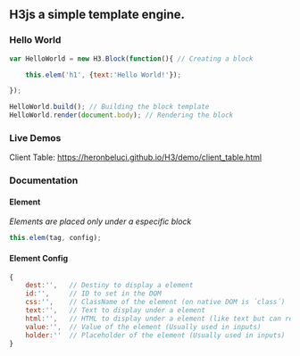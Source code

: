 ## H3js a simple template engine.



### Hello World

```js
var HelloWorld = new H3.Block(function(){ // Creating a block

	this.elem('h1', {text:'Hello World!'});

});

HelloWorld.build(); // Building the block template
HelloWorld.render(document.body); // Rendering the block
```
### Live Demos

Client Table: https://heronbeluci.github.io/H3/demo/client_table.html

### Documentation

#### Element
*Elements are placed only under a especific block*
```js
this.elem(tag, config);
```

#### Element Config
```js
{
	dest:'',   // Destiny to display a element
	id:'',     // ID to set in the DOM
	css:'',    // ClassName of the element (on native DOM is ´class´)
	text:'',   // Text to display under a element
	html:'',   // HTML to display under a element (like text but can render html syntaxes)
	value:'',  // Value of the element (Usually used in inputs)
	holder:''  // Placeholder of the element (Usually used in inputs)
}
```
